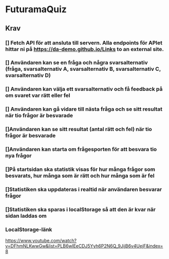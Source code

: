 # FuturamaQuiz
 
## Krav

### [] Fetch API för att ansluta till servern. Alla endpoints för APIet hittar ni på https://da-demo.github.io/Links to an external site. 
### [] Användaren kan se en fråga och några svarsalternativ (fråga, svarsalternativ A, svarsalternativ B, svarsalternativ C, svarsalternativ D)
### [] Användaren kan välja ett svarsalternativ och få feedback på om svaret var rätt eller fel
### [] Användaren kan gå vidare till nästa fråga och se sitt resultat när tio frågor är besvarade
### []Användaren kan se sitt resultat (antal rätt och fel) när tio frågor är besvarade
### []Användaren kan starta om frågesporten för att besvara tio nya frågor
### []På startsidan ska statistik visas för hur många frågor som besvarats, hur många som är rätt och hur många som är fel
### []Statistiken ska uppdateras i realtid när användaren besvarar frågor
### []Statistiken ska sparas i localStorage så att den är kvar när sidan laddas om


### LocalStorage-länk
https://www.youtube.com/watch?v=DFhmNLKwwGw&list=PLB6wlEeCDJ5Yyh6P2N6Q_9JijB6v4UejF&index=8
